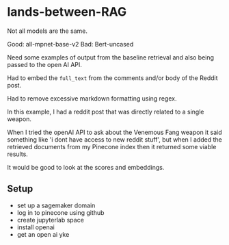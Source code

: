 # lands-between-RAG

Not all models are the same.

Good: all-mpnet-base-v2
Bad: Bert-uncased

Need some examples of output from the baseline retrieval and also being passed to the open AI API.

Had to embed the `full_text` from the comments and/or body of the Reddit post.

Had to remove excessive markdown formatting using regex.

In this example, I had a reddit post that was directly related to a single weapon.

When I tried the openAI API to ask about the Venemous Fang weapon it said something like 'i dont have access to new reddit stuff', but when I added the retrieved documents from my Pinecone index then it returned some viable results.

It would be good to look at the scores and embeddings.

## Setup

+ set up a sagemaker domain
+ log in to pinecone using github
+ create jupyterlab space
+ install openai
+ get an open ai yke